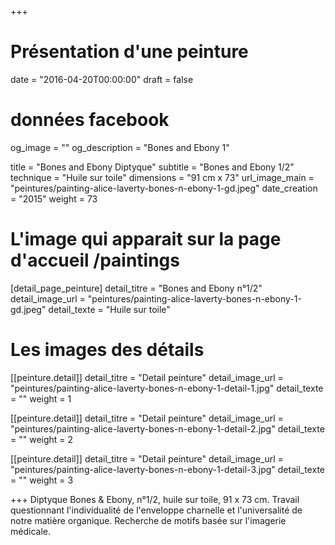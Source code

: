 +++
# Présentation d'une peinture
date = "2016-04-20T00:00:00"
draft = false

# données facebook
og_image = ""
og_description = "Bones and Ebony 1"

title = "Bones and Ebony Diptyque"
subtitle = "Bones and Ebony 1/2"
technique = "Huile sur toile"
dimensions = "91 cm x 73"
url_image_main = "peintures/painting-alice-laverty-bones-n-ebony-1-gd.jpeg"
date_creation = "2015"
weight = 73

# L'image qui apparait sur la page d'accueil /paintings
[detail_page_peinture]
detail_titre = "Bones and Ebony n°1/2"
detail_image_url = "peintures/painting-alice-laverty-bones-n-ebony-1-gd.jpeg"
detail_texte = "Huile sur toile"

# Les images des détails
[[peinture.detail]]
detail_titre = "Detail peinture"
detail_image_url = "peintures/painting-alice-laverty-bones-n-ebony-1-detail-1.jpg"
detail_texte = ""
weight = 1

[[peinture.detail]]
detail_titre = "Detail peinture"
detail_image_url = "peintures/painting-alice-laverty-bones-n-ebony-1-detail-2.jpg"
detail_texte = ""
weight = 2

[[peinture.detail]]
detail_titre = "Detail peinture"
detail_image_url = "peintures/painting-alice-laverty-bones-n-ebony-1-detail-3.jpg"
detail_texte = ""
weight = 3

+++
Diptyque Bones & Ebony, n°1/2, huile sur toile, 91 x 73 cm. Travail questionnant l'individualité de l'enveloppe charnelle et l'universalité de notre matière organique. Recherche de motifs basée sur l'imagerie médicale.
